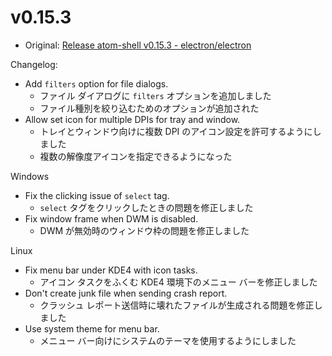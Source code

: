 # v0.15.3

* Original: [Release atom-shell v0.15.3 - electron/electron](https://github.com/electron/electron/releases/tag/v0.15.3)

Changelog:

* Add `filters` option for file dialogs.
  * ファイル ダイアログに `filters` オプションを追加しました
  * ファイル種別を絞り込むためのオプションが追加された  
* Allow set icon for multiple DPIs for tray and window.
  * トレイとウィンドウ向けに複数 DPI のアイコン設定を許可するようにしました
  * 複数の解像度アイコンを指定できるようになった

Windows

* Fix the clicking issue of `select` tag.
  * `select` タグをクリックしたときの問題を修正しました
* Fix window frame when DWM is disabled.
  * DWM が無効時のウィンドウ枠の問題を修正しました

Linux

* Fix menu bar under KDE4 with icon tasks.
  * アイコン タスクをふくむ KDE4 環境下のメニュー バーを修正しました
* Don't create junk file when sending crash report.
  * クラッシュ レポート送信時に壊れたファイルが生成される問題を修正しました
* Use system theme for menu bar.
  * メニュー バー向けにシステムのテーマを使用するようにしました
